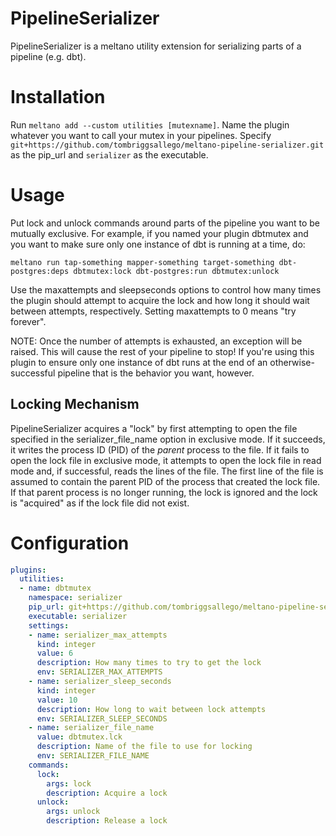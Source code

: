 # PipelineSerializer

PipelineSerializer is a meltano utility extension for serializing parts of a pipeline (e.g. dbt).

# Installation
Run `meltano add --custom utilities [mutexname]`. Name the plugin whatever you want to call your mutex in your pipelines. Specify `git+https://github.com/tombriggsallego/meltano-pipeline-serializer.git` as the pip_url and `serializer` as the executable.

# Usage
Put lock and unlock commands around parts of the pipeline you want to be mutually exclusive. For example, if you named your plugin dbtmutex and you want to make sure only one instance of dbt is running at a time, do:

`meltano run tap-something mapper-something target-something dbt-postgres:deps dbtmutex:lock dbt-postgres:run dbtmutex:unlock`

Use the maxattempts and sleepseconds options to control how many times the plugin should attempt to acquire the lock and how long it should wait between attempts, respectively. Setting maxattempts to 0 means "try forever".

NOTE: Once the number of attempts is exhausted, an exception will be raised. This will cause the rest of your pipeline to stop! If you're using this plugin to ensure only one instance of dbt runs at the end of an otherwise-successful pipeline that is the behavior you want, however.

## Locking Mechanism

PipelineSerializer acquires a "lock" by first attempting to open the file specified in the serializer_file_name option in exclusive mode. If it succeeds, it writes the process ID (PID) of the _parent_ process to the file.
If it fails to open the lock file in exclusive mode, it attempts to open the lock file in read mode and, if successful, reads the lines of the file. The first line of the file is assumed to contain the parent PID of the process that created the lock file. If that parent process is no longer running, the lock is ignored and the lock is "acquired" as if the lock file did not exist.

# Configuration
```yaml
plugins:
  utilities:
  - name: dbtmutex
    namespace: serializer
    pip_url: git+https://github.com/tombriggsallego/meltano-pipeline-serializer.git
    executable: serializer
    settings:
    - name: serializer_max_attempts
      kind: integer
      value: 6
      description: How many times to try to get the lock
      env: SERIALIZER_MAX_ATTEMPTS
    - name: serializer_sleep_seconds
      kind: integer
      value: 10
      description: How long to wait between lock attempts
      env: SERIALIZER_SLEEP_SECONDS
    - name: serializer_file_name
      value: dbtmutex.lck
      description: Name of the file to use for locking
      env: SERIALIZER_FILE_NAME
    commands:
      lock:
        args: lock
        description: Acquire a lock
      unlock:
        args: unlock
        description: Release a lock
```


